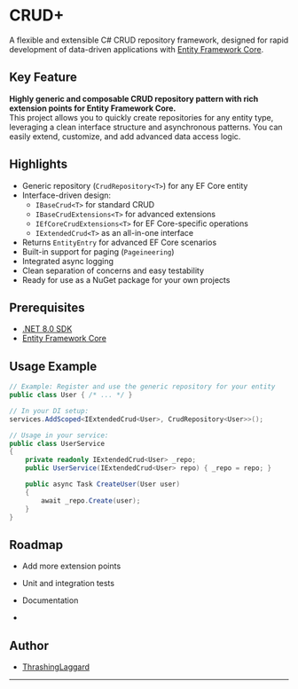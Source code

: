 # CRUD+

A flexible and extensible C# CRUD repository framework, designed for rapid development of data-driven applications with [Entity Framework Core](https://learn.microsoft.com/en-us/ef/core/).

## Key Feature

**Highly generic and composable CRUD repository pattern with rich extension points for Entity Framework Core.**  
This project allows you to quickly create repositories for any entity type, leveraging a clean interface structure and asynchronous patterns. You can easily extend, customize, and add advanced data access logic.

## Highlights

- Generic repository (`CrudRepository<T>`) for any EF Core entity
- Interface-driven design:  
  - `IBaseCrud<T>` for standard CRUD  
  - `IBaseCrudExtensions<T>` for advanced extensions  
  - `IEfCoreCrudExtensions<T>` for EF Core-specific operations  
  - `IExtendedCrud<T>` as an all-in-one interface
- Returns `EntityEntry` for advanced EF Core scenarios
- Built-in support for paging (`Pageineering`)
- Integrated async logging
- Clean separation of concerns and easy testability
- Ready for use as a NuGet package for your own projects

## Prerequisites

- [.NET 8.0 SDK](https://dotnet.microsoft.com/download)
- [Entity Framework Core](https://www.nuget.org/packages/Microsoft.EntityFrameworkCore/)



## Usage Example

```csharp
// Example: Register and use the generic repository for your entity
public class User { /* ... */ }

// In your DI setup:
services.AddScoped<IExtendedCrud<User>, CrudRepository<User>>();

// Usage in your service:
public class UserService
{
    private readonly IExtendedCrud<User> _repo;
    public UserService(IExtendedCrud<User> repo) { _repo = repo; }

    public async Task CreateUser(User user)
    {
        await _repo.Create(user);
    }
}
```




## Roadmap


- Add more extension points
- Unit and integration tests
- Documentation




- 
## Author

- [ThrashingLaggard](https://github.com/ThrashingLaggard)

---

